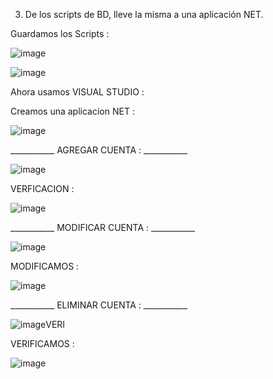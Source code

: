 3. De los scripts de BD, lleve la misma a una aplicación NET.

Guardamos los Scripts : 

![image](https://github.com/SaraVargasB/Programacion-Multimedial-INF324/assets/167654454/75e22ada-2055-4da9-9d5c-3e60c3ed400f)

![image](https://github.com/SaraVargasB/Programacion-Multimedial-INF324/assets/167654454/bff9e2c1-d729-4299-a012-07481ff71bc7)

Ahora usamos VISUAL STUDIO : 

Creamos una aplicacion NET : 

![image](https://github.com/SaraVargasB/Programacion-Multimedial-INF324/assets/167654454/97e5ce2b-2b36-400c-92c0-0b794bd8f9d3)

___________ AGREGAR CUENTA : ___________

![image](https://github.com/SaraVargasB/Programacion-Multimedial-INF324/assets/167654454/3e7af799-5b8f-4f0a-a93a-4f660460da75)

VERFICACION : 

![image](https://github.com/SaraVargasB/Programacion-Multimedial-INF324/assets/167654454/f1f8220c-a287-469f-a77c-1b0fea38e2ec)

___________ MODIFICAR CUENTA : ___________

![image](https://github.com/SaraVargasB/Programacion-Multimedial-INF324/assets/167654454/4e0e98fd-ac46-48ec-99a5-d21180da10ca)

MODIFICAMOS :

![image](https://github.com/SaraVargasB/Programacion-Multimedial-INF324/assets/167654454/06169d93-71ee-4024-a976-4b5e8ea03421)


___________ ELIMINAR CUENTA : ___________

![image](https://github.com/SaraVargasB/Programacion-Multimedial-INF324/assets/167654454/ac879ef5-9394-48d7-9a19-e46a318705de)VERI

VERIFICAMOS : 

![image](https://github.com/SaraVargasB/Programacion-Multimedial-INF324/assets/167654454/5a04835f-1d1c-4e29-9a88-c76ff01910da)


